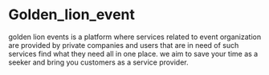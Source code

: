 # Golden_lion_event
golden lion events is a platform where services related to event organization are provided by private companies and users that are in need of such services find what they need all in one place. we aim to save your time as a seeker and bring you customers as a service provider.
